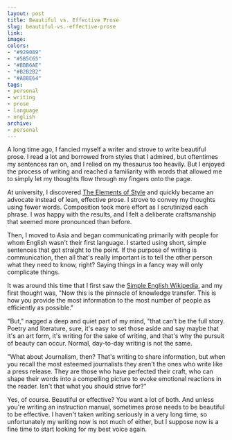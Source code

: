 ```yaml
---
layout: post
title: Beautiful vs. Effective Prose
slug: beautiful-vs.-effective-prose
link: 
image: 
colors:
- "#929089"
- "#5B5C65"
- "#BBB6AE"
- "#B2B2B2"
- "#A88E64"
tags:
- personal
- writing
- prose
- language
- english
archive:
- personal
---
```


A long time ago, I fancied myself a writer and strove to write beautiful prose. I read a lot and borrowed from styles that I admired, but oftentimes my sentences ran on, and I relied on my thesaurus too heavily. But I enjoyed the process of writing and reached a familiarity with words that allowed me to simply let my thoughts flow through my fingers onto the page.

At university, I discovered [The Elements of Style](https://en.wikipedia.org/wiki/The_Elements_of_Style) and quickly became an advocate instead of lean, effective prose. I strove to convey my thoughts using fewer words. Composition took more effort as I scrutinized each phrase. I was happy with the results, and I felt a deliberate craftsmanship that seemed more pronounced than before.

Then, I moved to Asia and began communicating primarily with people for whom English wasn't their first language. I started using short, simple sentences that got straight to the point. If the purpose of writing is communication, then all that's really important is to tell the other person what they need to know, right? Saying things in a fancy way will only complicate things.

It was around this time that I first saw the [Simple English Wikipedia](https://simple.wikipedia.org/wiki/Main_Page), and my first thought was, "Now this is the pinnacle of knowledge transfer. This is how you provide the most information to the most number of people as efficiently as possible."

"But," nagged a deep and quiet part of my mind, "that can't be the full story. Poetry and literature, sure, it's easy to set those aside and say maybe that it's an art form, it's writing for the sake of writing, and that's why the pursuit of beauty can occur. Normal, day-to-day writing is not the same.

"What about Journalism, then? That's writing to share information, but when you recall the most esteemed journalists they aren't the ones who write like a press release. They are those who have perfected their craft, who can shape their words into a compelling picture to evoke emotional reactions in the reader. Isn't that what you should strive for?"

Yes, of course. Beautiful or effective? You want a lot of both. And unless you're writing an instruction manual, sometimes prose needs to be beautiful to be effective. I haven't taken writing seriously in a very long time, so unfortunately my writing now is not much of either, but I suppose now is a fine time to start looking for my best voice again.
